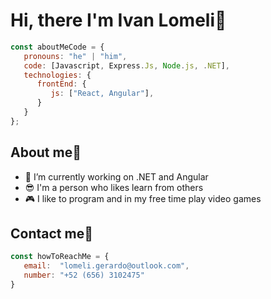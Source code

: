 <h1>Hi, there I'm Ivan Lomeli👋</h1>

```javascript
const aboutMeCode = {
   pronouns: "he" | "him",
   code: [Javascript, Express.Js, Node.js, .NET],
   technologies: {
      frontEnd: {
         js: ["React, Angular"],
      }
   }
};
```
## About me🤯
- 🔭 I’m currently working on .NET and Angular
- 😎 I'm a person who likes learn from others
- 🎮 I like to program and in my free time play video games
## Contact me🤖
```javascript
const howToReachMe = {
   email:  "lomeli.gerardo@outlook.com",
   number: "+52 (656) 3102475"
}
```
